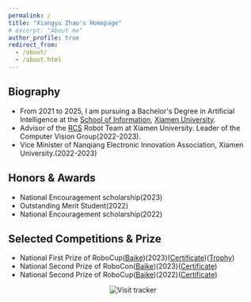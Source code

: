 ```yaml
---
permalink: /
title: "Xiangyu Zhao's Homepage"
# excerpt: "About me"
author_profile: true
redirect_from: 
  - /about/
  - /about.html
---
```


## Biography
- From 2021 to 2025, I am pursuing a Bachelor's Degree in Artificial Intelligence at the [School of Information](https://informatics.xmu.edu.cn/), [Xiamen University](https://www.xmu.edu.cn/).
- Advisor of the [RCS](https://www.rcstech.org/about.html) Robot Team at Xiamen University. Leader of the Computer Vision Group(2022-2023).
- Vice Minister of Nanqiang Electronic Innovation Association, Xiamen University.(2022-2023)

## Honors & Awards
- National Encouragement scholarship(2023)
- Outstanding Merit Student(2022)
- National Encouragement scholarship(2022)

## Selected Competitions & Prize
- National First Prize of RoboCup([Baike](https://baike.baidu.com/item/RoboCup%E6%9C%BA%E5%99%A8%E4%BA%BA%E4%B8%96%E7%95%8C%E6%9D%AF%E4%B8%AD%E5%9B%BD%E8%B5%9B/19753207))(2023)([Certificate](../images/rcs/RoboCup23.jpg))([Trophy](../images/rcs/RoboCup231.png))
- National Second Prize of RoboCon([Baike](https://baike.baidu.com/item/%E4%BA%9A%E5%A4%AA%E5%A4%A7%E5%AD%A6%E7%94%9F%E6%9C%BA%E5%99%A8%E4%BA%BA%E5%A4%A7%E8%B5%9B/10130543))(2023)([Certificate](../images/rcs/RoboCon23.png))
- National Second Prize of RoboCup([Baike](https://baike.baidu.com/item/RoboCup%E6%9C%BA%E5%99%A8%E4%BA%BA%E4%B8%96%E7%95%8C%E6%9D%AF%E4%B8%AD%E5%9B%BD%E8%B5%9B/19753207))(2022)([Certificate](../images/rcs/RoboCup22.png))

<p align="center">
  <!-- <a href="https://mapmyvisitors.com/web/1bvs4"> -->
  <img src="https://mapmyvisitors.com/map.png?d=UOCjkLHlx9p-APlPxZg2zG9GeJYod6TmlAgKsRXj9Pw&cl=ffffff" alt="Visit tracker"/>
  <!-- </a> -->
</p>